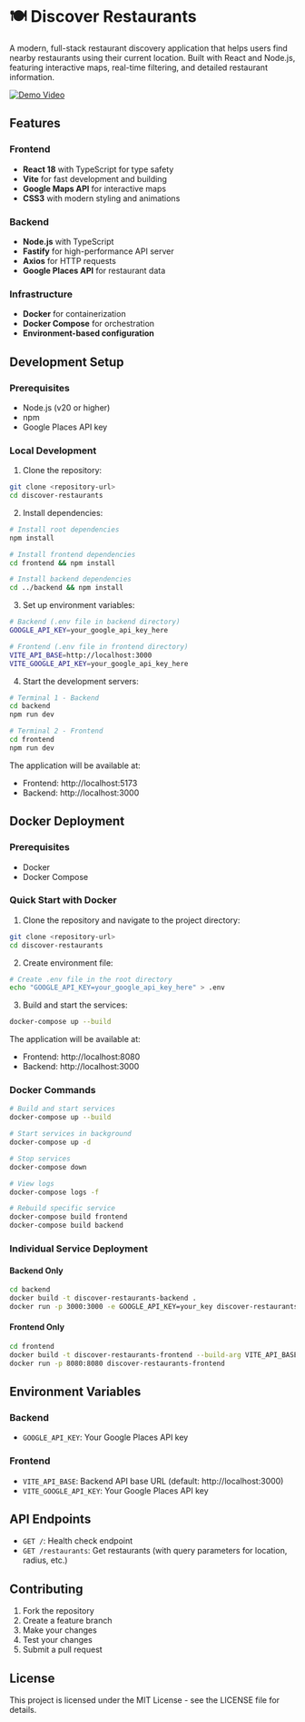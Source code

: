 # 🍽️ Discover Restaurants

A modern, full-stack restaurant discovery application that helps users find nearby restaurants using their current location. Built with React and Node.js, featuring interactive maps, real-time filtering, and detailed restaurant information.

[![Demo Video](https://img.shields.io/badge/📹-Watch%20Demo-red?style=for-the-badge)](https://drive.google.com/file/d/11-cLzn34VB45yEmnsRjGDwFVbOIqsRPC/view?usp=drive_link)

## Features

### Frontend
- **React 18** with TypeScript for type safety
- **Vite** for fast development and building
- **Google Maps API** for interactive maps
- **CSS3** with modern styling and animations

### Backend
- **Node.js** with TypeScript
- **Fastify** for high-performance API server
- **Axios** for HTTP requests
- **Google Places API** for restaurant data

### Infrastructure
- **Docker** for containerization
- **Docker Compose** for orchestration
- **Environment-based configuration**

## Development Setup

### Prerequisites

- Node.js (v20 or higher)
- npm
- Google Places API key

### Local Development

1. Clone the repository:
```bash
git clone <repository-url>
cd discover-restaurants
```

2. Install dependencies:
```bash
# Install root dependencies
npm install

# Install frontend dependencies
cd frontend && npm install

# Install backend dependencies
cd ../backend && npm install
```

3. Set up environment variables:
```bash
# Backend (.env file in backend directory)
GOOGLE_API_KEY=your_google_api_key_here

# Frontend (.env file in frontend directory)
VITE_API_BASE=http://localhost:3000
VITE_GOOGLE_API_KEY=your_google_api_key_here
```

4. Start the development servers:
```bash
# Terminal 1 - Backend
cd backend
npm run dev

# Terminal 2 - Frontend
cd frontend
npm run dev
```

The application will be available at:
- Frontend: http://localhost:5173
- Backend: http://localhost:3000

## Docker Deployment

### Prerequisites

- Docker
- Docker Compose

### Quick Start with Docker

1. Clone the repository and navigate to the project directory:
```bash
git clone <repository-url>
cd discover-restaurants
```

2. Create environment file:
```bash
# Create .env file in the root directory
echo "GOOGLE_API_KEY=your_google_api_key_here" > .env
```

3. Build and start the services:
```bash
docker-compose up --build
```

The application will be available at:
- Frontend: http://localhost:8080
- Backend: http://localhost:3000

### Docker Commands

```bash
# Build and start services
docker-compose up --build

# Start services in background
docker-compose up -d

# Stop services
docker-compose down

# View logs
docker-compose logs -f

# Rebuild specific service
docker-compose build frontend
docker-compose build backend
```

### Individual Service Deployment

#### Backend Only
```bash
cd backend
docker build -t discover-restaurants-backend .
docker run -p 3000:3000 -e GOOGLE_API_KEY=your_key discover-restaurants-backend
```

#### Frontend Only
```bash
cd frontend
docker build -t discover-restaurants-frontend --build-arg VITE_API_BASE=http://localhost:3000 --build-arg VITE_GOOGLE_API_KEY=your_key .
docker run -p 8080:8080 discover-restaurants-frontend
```

## Environment Variables

### Backend
- `GOOGLE_API_KEY`: Your Google Places API key

### Frontend
- `VITE_API_BASE`: Backend API base URL (default: http://localhost:3000)
- `VITE_GOOGLE_API_KEY`: Your Google Places API key

## API Endpoints

- `GET /`: Health check endpoint
- `GET /restaurants`: Get restaurants (with query parameters for location, radius, etc.)

## Contributing

1. Fork the repository
2. Create a feature branch
3. Make your changes
4. Test your changes
5. Submit a pull request

## License

This project is licensed under the MIT License - see the LICENSE file for details.